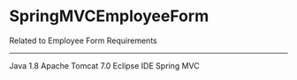 # SpringMVCEmployeeForm
Related to Employee Form
Requirements
************
Java 1.8
Apache Tomcat 7.0
Eclipse IDE
Spring MVC



